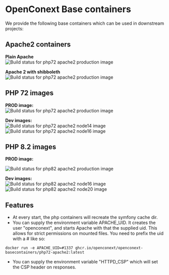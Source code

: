 # OpenConext Base containers

We provide the following base containers which can be used in downstream projects:

## Apache2 containers
**Plain Apache**</br>
![Build status for php72 apache2 production image](https://github.com/OpenConext/OpenConext-BaseContainers/actions/workflows/build-apache2.yaml/badge.svg)

**Apache 2 with shibboleth**</br>
![Build status for php72 apache2 production image](https://github.com/OpenConext/OpenConext-BaseContainers/actions/workflows/build-apache2-shibboleth.yaml/badge.svg)


## PHP 72 images

**PROD image:**</br>
![Build status for php72 apache2 production image](https://github.com/OpenConext/OpenConext-BaseContainers/actions/workflows/build-php72-apache2.yaml/badge.svg)

**Dev images:**</br>
![Build status for php72 apache2 node14 image](https://github.com/OpenConext/OpenConext-BaseContainers/actions/workflows/build-php72-apache2-node14-composer2.yaml/badge.svg)</br>
![Build status for php72 apache2 node16 image](https://github.com/OpenConext/OpenConext-BaseContainers/actions/workflows/build-php72-apache2-node16-composer2.yaml/badge.svg)


## PHP 8.2 images

**PROD image:**<br>

![Build status for php82 apache2 production image](https://github.com/OpenConext/OpenConext-BaseContainers/actions/workflows/build-php82-apache2.yaml/badge.svg)

**Dev images:** </br>
![Build status for php82 apache2 node16 image](https://github.com/OpenConext/OpenConext-BaseContainers/actions/workflows/build-php82-apache2-node16-composer2.yaml/badge.svg)<br>
![Build status for php82 apache2 node20 image](https://github.com/OpenConext/OpenConext-BaseContainers/actions/workflows/build-php82-apache2-node20-composer2.yaml/badge.svg)

## Features

- At every start, the php containers will recreate the symfony cache dir. </br>
- You can supply the environment variable APACHE_UID. It creates the user "openconext", and starts Apache with that the supplied uid. 
This allows for strict permissions on mounted files.
You need to prefix the uid with a # like so:
```
docker run -e APACHE_UID=#1337 ghcr.io/openconext/openconext-basecontainers/php72-apache2:latest
```
- You can supply the environment variable "HTTPD_CSP" which will set the CSP header on responses.




